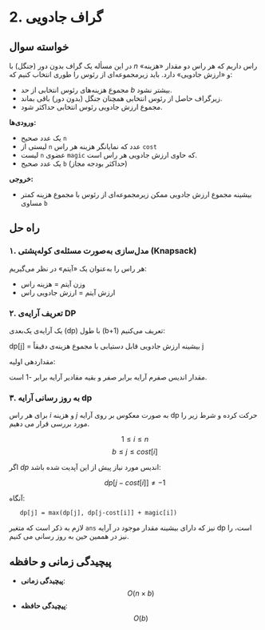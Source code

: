 # 2. گراف جادویی

## خواسته سوال
در این مسأله یک گراف بدون دور (جنگل) با $n$ راس داریم که هر راس دو مقدار «هزینه» و «ارزش جادویی» دارد. باید زیرمجموعه‌ای از رئوس را طوری انتخاب کنیم که:
- مجموع هزینه‌های رئوس انتخابی از حد $b$ بیشتر نشود.
- زیر‌گراف حاصل از رئوس انتخابی همچنان جنگل (بدون دور) باقی بماند.
- مجموع ارزش جادویی رئوس انتخابی حداکثر شود.

**ورودی‌ها:**
- یک عدد صحیح `n`
- لیستی از `n` عدد که نمایانگر هزینه هر راس `cost`
- لیست `n` عضوی `magic` که حاوی ارزش جادویی هر راس است.
- یک عدد صحیح `b` (حداکثر بودجه مجاز)  

**خروجی:**
- بیشینه مجموع ارزش جادویی ممکن زیرمجموعه‌ای از رئوس با مجموع هزینه کمتر مساوی `b`

## راه حل

### ۱. مدل‌سازی به‌صورت مسئله‌ی کوله‌پشتی (Knapsack)
هر راس را به‌عنوان یک «آیتم» در نظر می‌گیریم:
- وزن آیتم = هزینه راس  
- ارزش آیتم = ارزش جادویی راس

### ۲. تعریف آرایه‌ی DP
یک آرایه‌ی یک‌بعدی \(dp\) با طول \(b+1\) تعریف می‌کنیم:

dp[j] = بیشینه ارزش جادویی قابل دستیابی با مجموع هزینه‌ی دقیقاً j

مقداردهی اولیه:

  مقدار اندیس صفرم آرایه برابر صفر و بقیه مقادیر آرایه برابر -1 است.

### ۳. به روز رسانی آرایه dp

برای هر راس $i$ و هزینه $j$ به صورت معکوس بر روی آرایه dp حرکت کرده و شرط زیر را مورد بررسی قرار می دهیم.

$$ 1 \le i \le n $$
$$ b \le j \le cost[i] $$

اگر $dp$ اندیس مورد نیاز پیش از این آپدیت شده باشد: 

$$ dp[j-cost[i]] ≠ -1$$

آنگاه:

```python3
   dp[j] = max(dp[j], dp[j-cost[i]] + magic[i])
```

لازم به ذکر است که متغیر `ans` نیز که دارای بیشینه مقدار موجود در آرایه dp است، را نیز در هممین حین به روز رسانی می کنیم.
 

## پیچیدگی زمانی و حافظه
- **پیچیدگی زمانی**:
$$O(n × b)$$
- **پیچیدگی حافظه**:
$$O(b)$$
